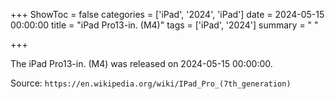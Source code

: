 +++
ShowToc = false
categories = ['iPad', '2024', 'iPad']
date = 2024-05-15 00:00:00
title = "iPad Pro13-in. (M4)"
tags = ['iPad', '2024']
summary = " "

+++

The iPad Pro13-in. (M4) was released on 2024-05-15 00:00:00.

Source: `https://en.wikipedia.org/wiki/IPad_Pro_(7th_generation)`
